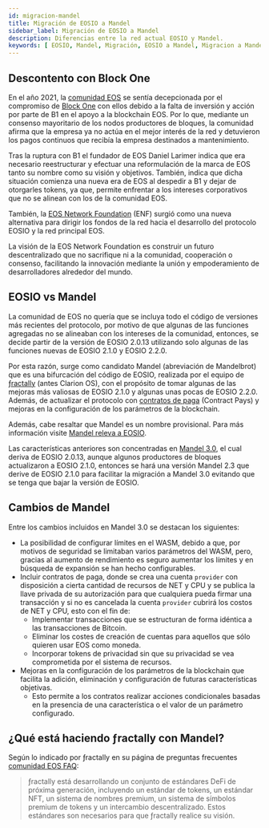 ```yaml
---
id: migracion-mandel
title: Migración de EOSIO a Mandel
sidebar_label: Migración de EOSIO a Mandel
description: Diferencias entre la red actual EOSIO y Mandel.
keywords: [ EOSIO, Mandel, Migración, EOSIO a Mandel, Migracion a Mandel, Cuál es la diferencia entre EOSIO Y Mandel, fractally, ƒractally ]
---
```


## Descontento con Block One

En el año 2021, la [comunidad EOS](https://eoscommunity.org/) se sentía decepcionada por el compromiso de [Block One](https://block.one/) con ellos debido a la falta de inversión y acción por parte de B1 en el apoyo a la blockchain EOS. Por lo que, mediante un consenso mayoritario de los nodos productores de bloques, la comunidad afirma que la empresa ya no actúa en el mejor interés de la red y detuvieron los pagos continuos que recibía la empresa destinados a mantenimiento.

Tras la ruptura con B1 el fundador de EOS Daniel Larimer indica que era necesario reestructurar y efectuar una reformulación de la marca de EOS tanto su nombre como su visión y objetivos. También, indica que dicha situación comienza una nueva era de EOS al despedir a B1 y dejar de otorgarles tokens, ya que, permite enfrentar a los intereses corporativos que no se alinean con los de la comunidad EOS.

También, la [EOS Network Foundation](https://eosnetwork.com/) (ENF) surgió como una nueva alternativa para dirigir los fondos de la red hacia el desarrollo del protocolo EOSIO y la red principal EOS.

La visión de la EOS Network Foundation es construir un futuro descentralizado que no sacrifique ni a la comunidad, cooperación o consenso, facilitando la innovación mediante la unión y empoderamiento de desarrolladores alrededor del mundo.

## EOSIO vs Mandel

La comunidad de EOS no quería que se incluya todo el código de versiones más recientes del protocolo, por motivo de que algunas de las funciones agregadas no se alineaban con los intereses de la comunidad, entonces, se decide partir de la versión de EOSIO 2.0.13 utilizando solo algunas de las funciones nuevas de EOSIO 2.1.0 y EOSIO 2.2.0.

Por esta razón, surge como candidato Mandel (abreviación de Mandelbrot) que es una bifurcación del código de EOSIO, realizada por el equipo de [ƒractally](https://fractally.com/) (antes Clarion OS), con el propósito de tomar algunas de las mejoras más valiosas de EOSIO 2.1.0 y algunas unas pocas de EOSIO 2.2.0. Además, de actualizar el protocolo con [contratos de paga](https://eoscommunity.github.io/clsdk-docs/book/std/cpay/index.html) (Contract Pays) y mejoras en la configuración de los parámetros de la blockchain. 

Además, cabe resaltar que Mandel es un nombre provisional. Para más información visite [Mandel releva a EOSIO](https://medium.com/edenoneos/eos-mandel-to-takeover-eosio-in-2022-2e25bf5451f0).

Las características anteriores son concentradas en [Mandel 3.0](https://github.com/eosnetworkfoundation/mandel/releases/tag/v3.1.0-rc1), el cual deriva de EOSIO 2.0.13, aunque algunos productores de bloques actualizaron a EOSIO 2.1.0, entonces se hará una versión Mandel 2.3 que derive de EOSIO 2.1.0 para facilitar la migración a Mandel 3.0 evitando que se tenga que bajar la versión de EOSIO.

## Cambios de Mandel

Entre los cambios incluidos en Mandel 3.0 se destacan los siguientes:

- La posibilidad de configurar límites en el WASM, debido a que, por motivos de seguridad se limitaban varios parámetros del WASM, pero, gracias al aumento de rendimiento es seguro aumentar los límites y en búsqueda de expansión se han hecho configurables.
- Incluir contratos de paga, donde se crea una cuenta `provider` con disposición a cierta cantidad de recursos de NET y CPU y se publica la llave privada de su autorización para que cualquiera pueda firmar una transacción y si no es cancelada la cuenta `provider` cubrirá los costos de NET y CPU, esto con el fin de: 
    - Implementar transacciones que se estructuran de forma idéntica a las transacciones de Bitcoin. 
    - Eliminar los costes de creación de cuentas para aquellos que sólo quieren usar EOS como moneda. 
    - Incorporar tokens de privacidad sin que su privacidad se vea comprometida por el sistema de recursos. 
- Mejoras en la configuración de los parámetros de la blockchain que facilita la adición, eliminación y configuración de futuras características objetivas.
    - Esto permite a los contratos realizar acciones condicionales basadas en la presencia de una característica o el valor de un parámetro configurado. 

## ¿Qué está haciendo ƒractally con Mandel?

Según lo indicado por ƒractally en su página de preguntas frecuentes [comunidad EOS FAQ](https://fractally.com/blog/eos-community-faq):

> ƒractally está desarrollando un conjunto de estándares DeFi de próxima generación, incluyendo un estándar de tokens, un estándar NFT, un sistema de nombres premium, un sistema de símbolos premium de tokens y un intercambio descentralizado. Estos estándares son necesarios para que ƒractally realice su visión.

